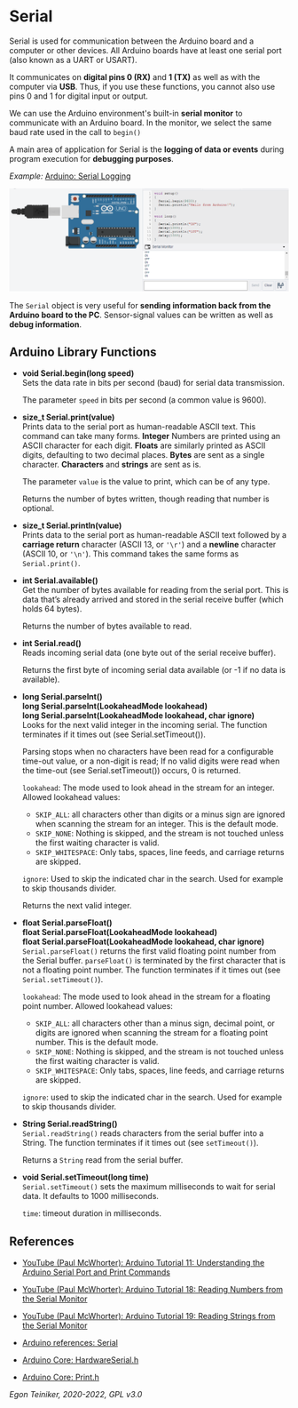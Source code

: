 # Serial

Serial is used for communication between the Arduino board and a computer or other devices. 
All Arduino boards have at least one serial port (also known as a UART or USART). 

It communicates on **digital pins 0 (RX)** and **1 (TX)** as well as with the computer via **USB**. 
Thus, if you use these functions, you cannot also use pins 0 and 1 for digital input or output.

We can use the Arduino environment's built-in **serial monitor** to communicate with an Arduino board. 
In the monitor, we select the same baud rate used in the call to `begin()`

A main area of application for Serial is the **logging of data or events** during program 
execution for **debugging purposes**.

_Example:_ [Arduino: Serial Logging](https://www.tinkercad.com/things/geaAqDXbDxK) 

![Serial output](figures/Serial-Output.png)

The `Serial` object is very useful for **sending information back from the Arduino board to the PC**. 
Sensor-signal values can be written as well as **debug information**.

## Arduino Library Functions

* **void Serial.begin(long speed)**\
    Sets the data rate in bits per second (baud) for serial data transmission.

    The parameter `speed` in bits per second (a common value is 9600).

* **size_t Serial.print(value)**\
    Prints data to the serial port as human-readable ASCII text. 
    This command can take many forms. 
    **Integer** Numbers are printed using an ASCII character for each digit. 
    **Floats** are similarly printed as ASCII digits, defaulting to two decimal places. 
    **Bytes** are sent as a single character. 
    **Characters** and **strings** are sent as is.

    The parameter `value` is the value to print, which can be of any type.

    Returns the number of bytes written, though reading that number is optional.

* **size_t Serial.println(value)**\
    Prints data to the serial port as human-readable ASCII text followed by a **carriage return** 
    character (ASCII 13, or `'\r'`) and a **newline** character (ASCII 10, or `'\n'`). 
    This command takes the same forms as `Serial.print()`.

* **int Serial.available()**\
    Get the number of bytes available for reading from the serial port. 
    This is data that’s already arrived and stored in the serial receive buffer (which holds 64 bytes).

    Returns the number of bytes available to read.

* **int Serial.read()**\
    Reads incoming serial data (one byte out of the serial receive buffer).

    Returns the first byte of incoming serial data available (or -1 if no data is available).

* **long Serial.parseInt()**\
  **long Serial.parseInt(LookaheadMode lookahead)**\
  **long Serial.parseInt(LookaheadMode lookahead, char ignore)**\
    Looks for the next valid integer in the incoming serial. The function terminates if it times out (see Serial.setTimeout()).

    Parsing stops when no characters have been read for a configurable time-out value, or a non-digit is read;
    If no valid digits were read when the time-out (see Serial.setTimeout()) occurs, 0 is returned.

    `lookahead`: The mode used to look ahead in the stream for an integer. 
    Allowed lookahead values:
    * `SKIP_ALL`: all characters other than digits or a minus sign are ignored when scanning the stream for an integer. This is the default mode.
    * `SKIP_NONE`: Nothing is skipped, and the stream is not touched unless the first waiting character is valid.
    * `SKIP_WHITESPACE`: Only tabs, spaces, line feeds, and carriage returns are skipped.

    `ignore`: Used to skip the indicated char in the search. Used for example to skip thousands divider. 

    Returns the next valid integer.

* **float Serial.parseFloat()**\
  **float Serial.parseFloat(LookaheadMode lookahead)**\
  **float Serial.parseFloat(LookaheadMode lookahead, char ignore)**\
    `Serial.parseFloat()` returns the first valid floating point number from the Serial buffer. 
    `parseFloat()` is terminated by the first character that is not a floating point number. 
    The function terminates if it times out (see `Serial.setTimeout()`).

    `lookahead`: The mode used to look ahead in the stream for a floating point number. 
    Allowed lookahead values:
    * `SKIP_ALL`: all characters other than a minus sign, decimal point, or digits are ignored when scanning the stream for a floating point number. This is the default mode.
    * `SKIP_NONE`: Nothing is skipped, and the stream is not touched unless the first waiting character is valid.
    * `SKIP_WHITESPACE`: Only tabs, spaces, line feeds, and carriage returns are skipped.

    `ignore`: used to skip the indicated char in the search. Used for example to skip thousands divider. 

* **String Serial.readString()**\
    `Serial.readString()` reads characters from the serial buffer into a String. The function terminates if it times out (see `setTimeout()`).

    Returns a `String` read from the serial buffer.


* **void Serial.setTimeout(long time)**\
    `Serial.setTimeout()` sets the maximum milliseconds to wait for serial data. 
    It defaults to 1000 milliseconds.

    `time`: timeout duration in milliseconds. 


## References

* [YouTube (Paul McWhorter): Arduino Tutorial 11: Understanding the Arduino Serial Port and Print Commands](https://youtu.be/b5kndEtAKl8)

* [YouTube (Paul McWhorter): Arduino Tutorial 18: Reading Numbers from the Serial Monitor](https://youtu.be/7aP5KL5clWA)

* [YouTube (Paul McWhorter): Arduino Tutorial 19: Reading Strings from the Serial Monitor](https://youtu.be/MAnAc_t0OrM)




* [Arduino references: Serial](https://www.arduino.cc/en/reference/serial&gt)
* [Arduino Core: HardwareSerial.h](https://github.com/arduino/ArduinoCore-avr/blob/master/cores/arduino/HardwareSerial.h)
* [Arduino Core: Print.h](https://github.com/arduino/ArduinoCore-avr/blob/master/cores/arduino/Print.h)

*Egon Teiniker, 2020-2022, GPL v3.0* 
